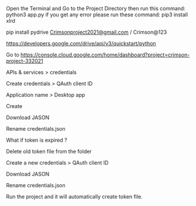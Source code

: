 Open the Terminal and Go to the Project Directory
then run this command: python3 app.py
if you get any error please run these command: pip3 install xlrd


pip install pydrive
Crimsonproject2021@gmail.com / Crimson@123


https://developers.google.com/drive/api/v3/quickstart/python

Go to https://console.cloud.google.com/home/dashboard?project=crimson-project-332021

APIs & services > credentials

Create credentials > QAuth client ID

Application name > Desktop app

Create

Download JASON

Rename credentials.json


What if token is expired ?

Delete old token file from the folder

Create a new credentials > QAuth client ID

Download JASON

Rename credentials.json

Run the project and it will automatically create token file.


 
